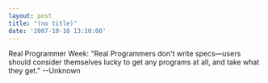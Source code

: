 ```yaml
---
layout: post
title: "(no title)"
date: '2007-10-10 13:10:00'
---
```


Real Programmer Week: "Real Programmers don't write specs—users should consider themselves lucky to get any programs at all, and take what they get." --Unknown<br>